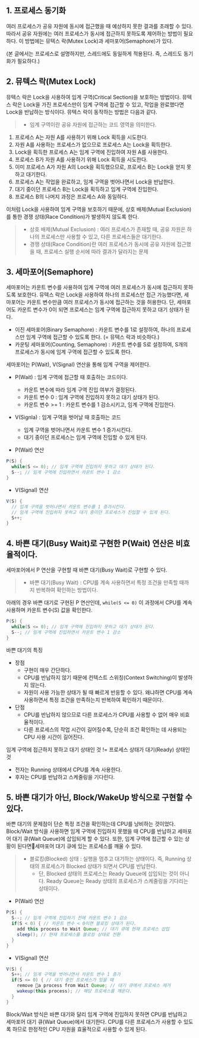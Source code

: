 ## 1. 프로세스 동기화
여러 프로세스가 공유 자원에 동시에 접근했을 때 예상하지 못한 결과를 초래할 수 있다. 따라서 공유 자원에는 여러 프로세스가 동시에 접근하지 못하도록 제어하는 방법이 필요하다. 이 방법에는 뮤텍스 락(Mutex Lock)과 세마포어(Semaphore)가 있다.

(본 글에서는 프로세스로 설명하지만, 스레드에도 동일하게 적용된다. 즉, 스레드도 동기화가 필요하다.)

## 2. 뮤텍스 락(Mutex Lock)
뮤텍스 락은 Lock을 사용하여 임계 구역(Critical Section)을 보호하는 방법이다. 뮤텍스 락은 Lock을 가진 프로세스만이 임계 구역에 접근할 수 있고, 작업을 완료했다면 Lock을 반납하는 방식이다. 뮤텍스 락이 동작하는 방법은 다음과 같다.
> - 임계 구역이란 공유 자원에 접근하는 코드 영역을 의미한다.
1. 프로세스 A는 자원 A를 사용하기 위해 Lock 획득을 시도한다.
2. 자원 A를 사용하는 프로세스가 없으므로 프로세스 A는 Lock을 획득한다.
3. Lock을 획득한 프로세스 A는 임계 구역에 진입하여 자원 A를 사용한다.
4. 프로세스 B가 자원 A를 사용하기 위해 Lock 획득을 시도한다.
5. 이미 프로세스 A가 자원 A의 Lock을 획득했으므로, 프로세스 B는 Lock을 얻지 못하고 대기한다.
6. 프로세스 A는 작업을 완료하고, 임계 구역을 벗어나면서 Lock을 반납한다.
7. 대기 중이던 프로세스 B는 Lock을 획득하고 임계 구역에 진입한다.
8. 프로세스 B의 나머지 과정은 프로세스 A와 동일하다.

이처럼 Lock을 사용하여 임계 구역을 보호하기 때문에, 상호 배제(Mutual Exclusion)를 통한 경쟁 상태(Race Condition)가 발생하지 않도록 한다.
> - 상호 배제(Mutual Exclusion) : 여러 프로세스가 존재할 때, 공유 자원은 하나의 프로세스만 사용할 수 있고, 다른 프로세스들은 대기한다.
> - 경쟁 상태(Race Condition)란 여러 프로세스가 동시에 공유 자원에 접근했을 때, 프로세스 실행 순서에 따라 결과가 달라지는 문제

## 3. 세마포어(Semaphore)
세마포어는 카운트 변수를 사용하여 임계 구역에 여러 프로세스가 동시에 접근하지 못하도록 보호한다. 뮤텍스 락은 Lock을 사용하여 하나의 프로세스만 접근 가능했다면, 세마포어는 카운트 변수만큼 여러 프로세스가 동시에 접근하는 것을 허용한다. 단, 세마포어도 카운트 변수가 0이 되면 프로세스는 임계 구역에 접근하지 못하고 대기 상태가 된다.
- 이진 세마포어(Binary Semaphore) : 카운트 변수를 1로 설정하여, 하나의 프로세스만 임계 구역에 접근할 수 있도록 한다. (= 뮤텍스 락과 비슷하다.)
- 카운팅 세마포어(Counting, Semaphore) : 카운트 변수를 S로 설정하여, S개의 프로세스가 동시에 임계 구역에 접근할 수 있도록 한다.

세마포어는 P(Wait), V(Signal) 연산을 통해 임계 구역을 제어한다.
- P(Wait) : 임계 구역에 접근할 때 호출하는 코드이다.
  - 카운트 변수에 따라 임계 구역 진입 여부가 결정된다.
  - 카운트 변수 0 : 임계 구역에 진입하지 못하고 대기 상태가 된다.
  - 카운트 변수 >= 1 : 카운트 변수를 1 감소시키고, 임계 구역에 진입한다.
- V(Signla) : 임계 구역을 벗어날 때 호출하는 코드
  - 임계 구역을 벗어나면서 카운트 변수 1 증가시킨다.
  - 대기 중이던 프로세스는 임계 구역에 진입할 수 있게 된다.

- P(Wait) 연산
```java
P(S) {
  while(S <= 0); // 임계 구역에 진입하지 못하고 대기 상태가 된다.
  S--; // 임계 구역에 진입하면서 카운트 변수 1 감소
}
```
- V(Signal) 연산
```java
V(S) {
  // 임계 구역을 벗어나면서 카운트 변수를 1 증가시킨다.
  // 임계 구역에 진입하지 못하고 대기 중이던 프로세스가 진입할 수 있게 된다.
  S++; 
}
```

## 4. 바쁜 대기(Busy Wait)로 구현한 P(Wait) 연산은 비효율적이다.
세마포어에서 P 연산을 구현할 때 바쁜 대기(Busy Wait)로 구현할 수 있다. 
> - 바쁜 대기(Busy Wait) : CPU를 계속 사용하면서 특정 조건을 만족할 때까지 반복하여 확인하는 방법이다.

아래의 경우 바쁜 대기로 구현된 P 연산인데, `while(S <= 0)` 이 과정에서 CPU를 계속 사용하며 카운트 변수(S) 값을 확인한다.  
```java
P(S) {
  while(S <= 0); // 임계 구역에 진입하지 못하고 대기 상태가 된다.
  S--; // 임계 구역에 진입하면서 카운트 변수 1 감소
}
```

바쁜 대기의 특징
- 장점
  - 구현이 매우 간단하다.
  - CPU를 반납하지 않기 때문에 컨텍스트 스위칭(Context Switching)이 발생하지 않는다.
  - 자원이 사용 가능한 상태가 될 때 빠르게 반응할 수 있다. 왜냐하면 CPU를 계속 사용하면서 특정 조건을 만족하는지 반복하여 확인하기 때문이다.
- 단점
  - CPU를 반납하지 않으므로 다른 프로세스가 CPU를 사용할 수 없어 매우 비효율적이다.
  - 다른 프로세스의 작업 시간이 길어질수록, 단순히 조건 확인하는 데 사용되는 CPU 사용 시간이 길어진다.

임계 구역에 접근하지 못하고 대기 상태인 것 != 프로세스 상태가 대기(Ready) 상태인 것
- 전자는 Running 상태에서 CPU를 계속 사용한다.
- 후자는 CPU를 반납하고 스케줄링을 기다린다.

## 5. 바쁜 대기가 아닌, Block/WakeUp 방식으로 구현할 수 있다.
바쁜 대기의 문제점이 단순 특정 조건을 확인하는데 CPU를 낭비하는 것이었다. Block/Wait 방식을 사용하면 임계 구역에 진입하지 못했을 때 CPU를 반납하고 세마포어 대기 큐(Wait Queue)에 삽입되게 할 수 있다. 또한, 임계 구역에 접근할 수 있는 상황이 된다면세마포어 대기 큐에 있는 프로세스를 깨울 수 있다.
> - 블로킹(Blocked) 상태 : 실행을 멈추고 대기하는 상태이다. 즉, Running 상태의 프로세스가 Blocked 상태가 되면서 CPU를 반납한다.
>   - 단, Blocked 상태의 프로세스는 Ready Queue에 삽입되는 것이 아니다. Ready Queue는 Ready 상태의 프로세스가 스케줄링을 기다리는 상태이다.

- P(Wait) 연산 
```java
P(S) {
  S--; // 임계 구역에 진입하기 전에 카운트 변수 1 감소
  if(S < 0) { // 카운트 변수 < 0이면 블로킹 상태가 된다.
    add this process to Wait Queue; // 대기 큐에 현재 프로세스 삽입
    sleep(); // 현재 프로세스를 블로킹 상태로 전환
  }
}
```
- V(Signal) 연산
```java
V(S) {
  S++; // 임계 구역을 벗어나면서 카운트 변수 1 증가
  if(S <= 0) { // 대기 중인 프로세스가 있을 때
    remove a process from Wait Queue; // 대기 큐에서 프로세스 제거
    wakeup(this process); // 해당 프로세스를 깨운다.
  }
}
```

Block/Wait 방식은 바쁜 대기와 달리 임계 구역에 진입하지 못하면 CPU를 반납하고 세마포어 대기 큐(Wait Queue)에서 대기한다. CPU를 다른 프로세스가 사용할 수 있도록 하므로 한정적인 CPU 자원을 효율적으로 사용할 수 있게 된다.
